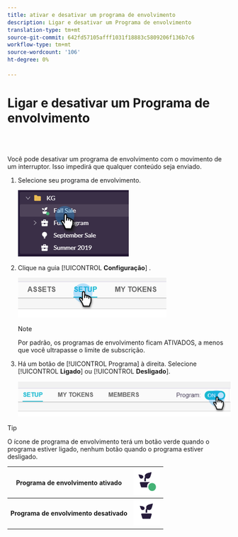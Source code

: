 ```yaml
---
title: ativar e desativar um programa de envolvimento
description: Ligar e desativar um Programa de envolvimento
translation-type: tm+mt
source-git-commit: 642fd57105afff1031f18883c5809206f136b7c6
workflow-type: tm+mt
source-wordcount: '106'
ht-degree: 0%

---
```



# Ligar e desativar um Programa de envolvimento

<br> 

Você pode desativar um programa de envolvimento com o movimento de um interruptor. Isso impedirá que qualquer conteúdo seja enviado.

1. Selecione seu programa de envolvimento.

   ![Imagem Um](/help/sky/assets/engagement-programs/turn-an-engagement-program-on-and-off/turn-an-engagement-program-on-and-off-1.png)

1. Clique na guia [!UICONTROL **Configuração**] .

   ![Imagem dois](/help/sky/assets/engagement-programs/turn-an-engagement-program-on-and-off/turn-an-engagement-program-on-and-off-2.png)

   >[!NOTE]
   >
   >Por padrão, os programas de envolvimento ficam ATIVADOS, a menos que você ultrapasse o limite de subscrição.

1. Há um botão de [!UICONTROL Programa] à direita. Selecione [!UICONTROL **Ligado**] ou [!UICONTROL **Desligado**].

   ![Imagem Três](/help/sky/assets/engagement-programs/turn-an-engagement-program-on-and-off/turn-an-engagement-program-on-and-off-3.png)

>[!TIP]
>
>O ícone de programa de envolvimento terá um botão verde quando o programa estiver ligado, nenhum botão quando o programa estiver desligado.

| **Programa de envolvimento ativado** | ![Imagem ativada](/help/sky/assets/engagement-programs/turn-an-engagement-program-on-and-off/turn-an-engagement-program-on-and-off-on.png) |
| --- | --- |
| **Programa de envolvimento desativado** | ![Imagem desativada](/help/sky/assets/engagement-programs/turn-an-engagement-program-on-and-off/turn-an-engagement-program-on-and-off-off.png) |
